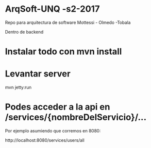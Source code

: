 # ArqSoft-UNQ -s2-2017
Repo para arquitectura de software Mottessi - Olmedo -Tobala

Dentro de backend

# Instalar todo con mvn install
# Levantar server
mvn jetty:run

# Podes acceder a la api en /services/{nombreDelServicio}/...
Por ejemplo  asumiendo que corremos en 8080:

http://localhost:8080/services/users/all